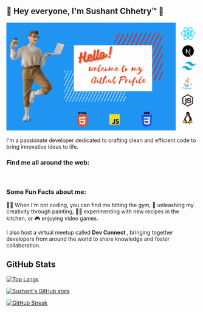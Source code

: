 ## 👋 Hey everyone, I'm Sushant Chhetry™ 👋

![sushantchhetrygif](https://github.com/SushantChhetry/SushantChhetry/blob/main/github-banner.gif)


I'm a passionate developer dedicated to crafting clean and efficient code to bring innovative ideas to life.

### Find me all around the web:

<!-- TODO update the medium logo -->

<p align="left">
<a href="https://twitter.com/SushantChhetryy" target="blank"><img align="center" src="https://github.com/mishmanners/MishManners/blob/master/socials/twitter%20(2).png" title = "Twitter" alt="" height="30" /></a>
<a href="https://www.linkedin.com/in/sushantchhetry/" target="blank"><img align="center" src="https://github.com/mishmanners/MishManners/blob/master/socials/transparent-Linkedin-logo-icon.png" alt="" height="30" /></a>
<!-- <a href="https://medium.com/@sushantchhetryacademics" target="blank"><img align="center" src="https://github.com/mishmanners/MishManners/blob/master/socials/transparent-Linkedin-logo-icon.png" alt="" height="30" /></a> -->
</p>

### Some Fun Facts about me:
🏋️‍♂️ When I'm not coding, you can find me hitting the gym, 🎨 unleashing my creativity through painting, 👨‍🍳 experimenting with new recipes in the kitchen, or 🎮 enjoying video games. 

I also host a virtual meetup called <strong>Dev Connect </strong>, bringing together developers from around the world to share knowledge and foster collaboration.
## GitHub Stats
[![Top Langs](https://github-readme-stats.vercel.app/api/top-langs/?username=SushantChhetry&theme=tokyonight&hide=yacc&layout=donut)](https://github.com/anuraghazra/github-readme-stats)

[![Sushant's GitHub stats](https://github-readme-stats.vercel.app/api?username=SushantChhetry&theme=tokyonight&rank_icon=github)](https://github.com/anuraghazra/github-readme-stats)

[![GitHub Streak](https://github-readme-streak-stats.herokuapp.com?user=SushantChhetry&theme=tokyonight)](https://git.io/streak-stats)
